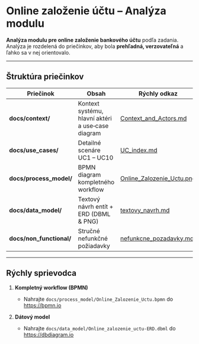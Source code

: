 # Online založenie účtu – Analýza modulu

**Analýza modulu pre online založenie bankového účtu** podľa zadania.
Analýza je rozdelená do priečinkov, aby bola **prehľadná, verzovateľná** a ľahko sa v nej orientovalo.

---

## Štruktúra priečinkov

| Priečinok | Obsah | Rýchly odkaz |
|-----------|-------|--------------|
| **docs/context/** | Kontext systému, hlavní aktéri a use‑case diagram | [Context_and_Actors.md](docs/context/Context_and_Actors.md) |
| **docs/use_cases/** | Detailné scenáre UC1 – UC10 | [UC_index.md](docs/use-cases/UC_Index.md) |
| **docs/process_model/** | BPMN diagram kompletného workflow | [Online_Zalozenie_Uctu.png](docs/process_model/BPMN_Online_Zalozenie_Uctu.png) |
| **docs/data_model/** | Textový návrh entít + ERD (DBML & PNG) | [textovy_navrh.md](docs/data_model/textovy_navrh.md) |
| **docs/non_functional/** | Stručné nefunkčné požiadavky | [nefunkcne_pozadavky.md](docs/non_functional/nefunkcne_pozadavky.md) |

---

## Rýchly sprievodca

1. **Kompletný workflow (BPMN)**
   - Nahrajte `docs/process_model/Online_Zalozenie_Uctu.bpmn` do <https://bpmn.io>

2. **Dátový model**
   - Nahrajte `docs/data_model/Online_zalozenie_uctu-ERD.dbml` do <https://dbdiagram.io>




